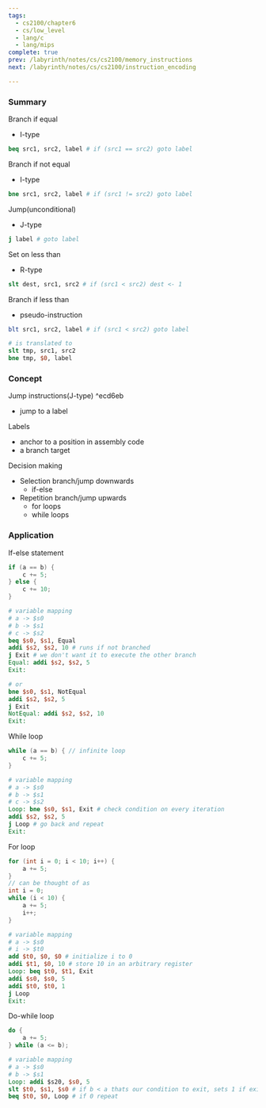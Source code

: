 ```yaml
---
tags:
  - cs2100/chapter6
  - cs/low_level
  - lang/c
  - lang/mips
complete: true
prev: /labyrinth/notes/cs/cs2100/memory_instructions
next: /labyrinth/notes/cs/cs2100/instruction_encoding

---
```

### Summary
Branch if equal
- I-type

```mips
beq src1, src2, label # if (src1 == src2) goto label
```

Branch if not equal
- I-type

```mips
bne src1, src2, label # if (src1 != src2) goto label
```

Jump(unconditional)
- J-type

```mips
j label # goto label
```

Set on less than
- R-type

```mips
slt dest, src1, src2 # if (src1 < src2) dest <- 1
```

Branch if less than
- pseudo-instruction

```mips
blt src1, src2, label # if (src1 < src2) goto label

# is translated to
slt tmp, src1, src2
bne tmp, $0, label 
```
### Concept
Jump instructions(J-type) ^ecd6eb
- jump to a label

Labels
- anchor to a position in assembly code
- a branch target

Decision making
- Selection branch/jump downwards
	- if-else
- Repetition branch/jump upwards
	- for loops
	- while loops
### Application
If-else statement
```c
if (a == b) {
	c += 5;
} else {
	c += 10;
}
```
```mips
# variable mapping
# a -> $s0
# b -> $s1
# c -> $s2
beq $s0, $s1, Equal
addi $s2, $s2, 10 # runs if not branched
j Exit # we don't want it to execute the other branch
Equal: addi $s2, $s2, 5
Exit:

# or
bne $s0, $s1, NotEqual
addi $s2, $s2, 5
j Exit
NotEqual: addi $s2, $s2, 10
Exit:
```

While loop
```c
while (a == b) { // infinite loop
	c += 5;
}
```
```mips
# variable mapping
# a -> $s0
# b -> $s1
# c -> $s2
Loop: bne $s0, $s1, Exit # check condition on every iteration
addi $s2, $s2, 5
j Loop # go back and repeat
Exit:
```

For loop
```c
for (int i = 0; i < 10; i++) {
	a += 5;
}
// can be thought of as
int i = 0;
while (i < 10) {
	a += 5;
	i++;
}
```
```mips
# variable mapping
# a -> $s0
# i -> $t0
add $t0, $0, $0 # initialize i to 0
addi $t1, $0, 10 # store 10 in an arbitrary register
Loop: beq $t0, $t1, Exit
addi $s0, $s0, 5
addi $t0, $t0, 1
j Loop
Exit:
```

Do-while loop
```c
do {
	a += 5;
} while (a <= b);
```
```mips
# variable mapping
# a -> $s0
# b -> $s1
Loop: addi $s20, $s0, 5
slt $t0, $s1, $s0 # if b < a thats our condition to exit, sets 1 if exit, 0 if repeat
beq $t0, $0, Loop # if 0 repeat
```